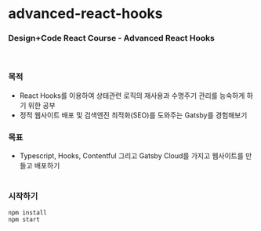# advanced-react-hooks

### Design+Code React Course - Advanced React Hooks

<br>

### **목적**

- React Hooks를 이용하여 상태관련 로직의 재사용과 수명주기 관리를 능숙하게 하기 위한 공부
- 정적 웹사이트 배포 및 검색엔진 최적화(SEO)를 도와주는 Gatsby를 경험해보기

### **목표**

- Typescript, Hooks, Contentful 그리고 Gatsby Cloud를 가지고 웹사이트를 만들고 배포하기  
  <br>

### **시작하기**

```
npm install
npm start
```
